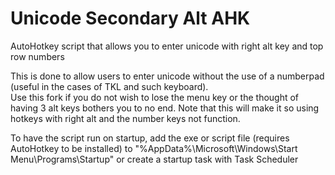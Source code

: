 # Unicode Secondary Alt AHK
AutoHotkey script that allows you to enter unicode with right alt key and 
top row numbers

This is done to allow users to enter unicode without the use of a 
numberpad (useful in the cases of TKL and such keyboard).  
Use this fork if you do not wish to lose the menu key or the thought
of having 3 alt keys bothers you to no end. Note that this will make
it so using hotkeys with right alt and the number keys not function.

To have the script run on startup, add the exe or script file (requires 
AutoHotkey to be installed) to "%AppData%\Microsoft\Windows\Start 
Menu\Programs\Startup" or create a startup task with Task Scheduler
